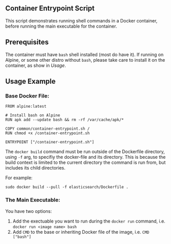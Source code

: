 ## Container Entrypoint Script
This script demonstrates running shell commands in a Docker container, 
before running the main executable for the container.

## Prerequisites
The container must have `bash` shell installed (most do have it).
If running on Alpine, or some other distro without `bash`, please take care to install
it on the container, as show in *Usage*.

## Usage Example
### Base Docker File:
```
FROM alpine:latest

# Install bash on Alpine
RUN apk add --update bash && rm -rf /var/cache/apk/*

COPY common/container-entrypoint.sh /
RUN chmod +x /container-entrypoint.sh

ENTRYPOINT ["/container-entrypoint.sh"]
```

The `docker build` command must be run outside of the Dockerfile directory, using `-f` arg, to specifiy the docker-file and its directory. This is because the build context is limited to the current directory the command is run from, but includes its child directories.

For example:
```
sudo docker build --pull -f elasticsearch/Dockerfile .
```
 
### The Main Executable:
You have two options:

1. Add the exectuable you want to run during the `docker run` command, i.e. `docker run <image name> bash`
2. Add `CMD` to the base or inheriting Docker file of the image, i.e. `CMD ["bash"]`
